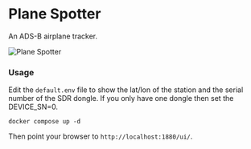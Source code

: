 # Plane Spotter

An ADS-B airplane tracker.

![Plane Spotter](screenshot.png)

### Usage

Edit the ```default.env``` file to show the lat/lon of the station and the serial number of the SDR
dongle. If you only have one dongle then set the DEVICE_SN=0.

```
docker compose up -d
```

Then point your browser to ```http://localhost:1880/ui/```.
